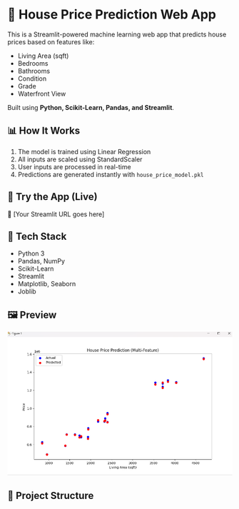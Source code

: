 # 🏡 House Price Prediction Web App

This is a Streamlit-powered machine learning web app that predicts house prices based on features like:

- Living Area (sqft)
- Bedrooms
- Bathrooms
- Condition
- Grade
- Waterfront View

Built using **Python, Scikit-Learn, Pandas, and Streamlit**.

## 📊 How It Works

1. The model is trained using Linear Regression
2. All inputs are scaled using StandardScaler
3. User inputs are processed in real-time
4. Predictions are generated instantly with `house_price_model.pkl`

## 🚀 Try the App (Live)
🔗 [Your Streamlit URL goes here]

## 🧠 Tech Stack
- Python 3
- Pandas, NumPy
- Scikit-Learn
- Streamlit
- Matplotlib, Seaborn
- Joblib

## 🖼️ Preview

![App Screenshot](chart2.png)

## 📁 Project Structure

